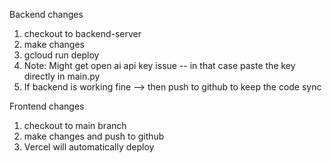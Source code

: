 


Backend changes
1. checkout to backend-server
2. make changes
3. gcloud run deploy
4. Note: Might get open ai api key issue -- in that case paste the key directly in main.py
5. If backend is working fine --> then push to github to keep the code sync


Frontend changes
1. checkout to main branch
2. make changes and push to github
3. Vercel will automatically deploy


